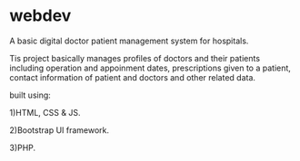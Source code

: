 # webdev
A basic digital doctor patient management system for hospitals.

Tis project basically manages profiles of doctors and their patients including operation and appoinment dates,
prescriptions given to a patient, contact information of patient and doctors and other related data.

built using:

1)HTML, CSS & JS.

2)Bootstrap UI framework.

3)PHP.
